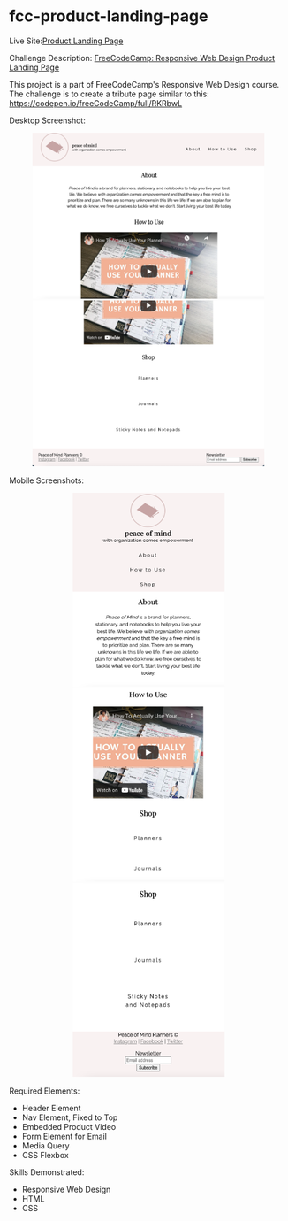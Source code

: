 # fcc-product-landing-page
Live Site:[Product Landing Page](https://kaykaym01.github.io/fcc-product-landing-page/)


Challenge Description: [FreeCodeCamp: Responsive Web Design Product Landing Page](https://www.freecodecamp.org/learn/responsive-web-design/responsive-web-design-projects/build-a-product-landing-page)


This project is a part of FreeCodeCamp's Responsive Web Design course. The challenge is to create a tribute page similar to this: https://codepen.io/freeCodeCamp/full/RKRbwL

Desktop Screenshot:
<p align="center">
<img src="./screenshots/desktop-screenshot-1.png" width="420" height="300">
<img src="./screenshots/desktop-screenshot-2.png" width="420" height="300">

</p>

Mobile Screenshots:
<p align="center">
<img src="./screenshots/mobile-screenshot-1.png" width="275" height="350">
<img src="./screenshots/mobile-screenshot-2.png" width="275" height="350">
<img src="./screenshots/mobile-screenshot-3.png" width="275" height="350">
</p>


Required Elements:
* Header Element
* Nav Element, Fixed to Top
* Embedded Product Video
* Form Element for Email
* Media Query 
* CSS Flexbox

Skills Demonstrated:
* Responsive Web Design
* HTML
* CSS
